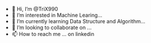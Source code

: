 - 👋 Hi, I’m @TriX990
- 👀 I’m interested in Machine Learing...
- 🌱 I’m currently learning Data Structure and Algorithm...
- 💞️ I’m looking to collaborate on ...
- 📫 How to reach me ... on linkedin

<!---
TriX990/TriX990 is a ✨ special ✨ repository because its `README.md` (this file) appears on your GitHub profile.
You can click the Preview link to take a look at your changes.
--->
